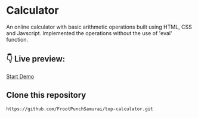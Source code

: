 # Calculator

An online calculator with basic arithmetic operations built using HTML, CSS and Javscript. Implemented the operations without the use of 'eval' function.

## :point_down: Live preview:

[Start Demo](https://frootpunchsamurai.github.io/top-calculator/)

## Clone this repository

`https://github.com/FrootPunchSamurai/top-calculator.git`



